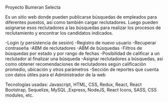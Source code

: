 Proyecto Bumeran Selecta

Es un sitio web donde pueden publicarse búsquedas de empleados para diferentes puestos, así como también cargar reclutadores. Luego pueden asignarse esos reclutadores a las búsquedas para realizar los procesos de reclutamiento y encontrar los candidatos indicados.

-Login (y persistencia de sesión) 
-Registro de nuevo usuario 
-Recuperar contraseña
-ABM de reclutadores
-ABM de búsquedas
-Filtros de búsquedas por estado y por rango de fechas
-Posibilidad de calificar a un reclutador al finalizar una búsqueda
-Asignar reclutadores a búsquedas, así como obtener recomendaciones de reclutadores según calificación promedio, ubicación y otros parámetros
-Sección de reportes que cuenta con datos útiles para el Administrador de la web

Tecnologías usadas: Javascript, HTML, CSS, Redux, React, React Bootstrap, Sequelize, MySQL ,Express, NodeJS, React Icons, SASS, CSS modules, etc.
